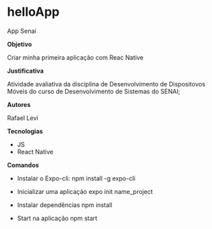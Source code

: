 # helloApp
App Senai

**Objetivo**

Criar minha primeira aplicação com Reac Native

**Justificativa**

Atividade avaliativa da disciplina de Desenvolvimento de Dispositovos Móveis do curso de Desenvolvimento de Sistemas do SENAI;

**Autores**

Rafael Levi

**Tecnologias**

- JS
- React Native

**Comandos**

- Instalar o Expo-cli:
  npm install -g expo-cli

- Inicializar uma aplicação
  expo init name_project

- Instalar dependências
  npm install

- Start na aplicação
  npm start

  